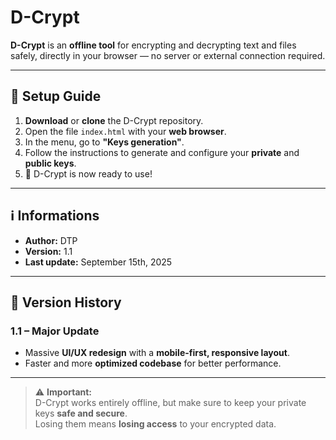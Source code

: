 # D-Crypt

**D-Crypt** is an **offline tool** for encrypting and decrypting text and files safely, directly in your browser — no server or external connection required.

---

## 🚀 Setup Guide

1. **Download** or **clone** the D-Crypt repository.
2. Open the file `index.html` with your **web browser**.
3. In the menu, go to **"Keys generation"**.
4. Follow the instructions to generate and configure your **private** and **public keys**.
5. 🎉 D-Crypt is now ready to use!

---

## ℹ️ Informations

- **Author:** DTP  
- **Version:** 1.1  
- **Last update:** September 15th, 2025  

---

## 📜 Version History

### **1.1** – Major Update
- Massive **UI/UX redesign** with a **mobile-first, responsive layout**.
- Faster and more **optimized codebase** for better performance.

---

> ⚠️ **Important:**  
> D-Crypt works entirely offline, but make sure to keep your private keys **safe and secure**.  
> Losing them means **losing access** to your encrypted data.